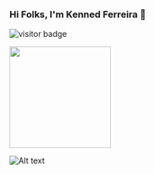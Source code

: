 ### Hi Folks, I'm Kenned Ferreira 👋

![visitor badge](https://visitor-badge.glitch.me/badge?page_id=kennedfer.visitor-badge&left_color=red&right_color=green&left_text=Hello%20Visitors)

<img height="180em" src="https://github-readme-stats.vercel.app/api?username=Gapur&show_icons=true&hide_border=true&&count_private=true&include_all_commits=true" />

![Alt text](https://spotify-recently-played-readme.vercel.app/api?user=31ba4zphpkwqykc7zl6t5ox6o5fy&unique={true|1|on|yes})

